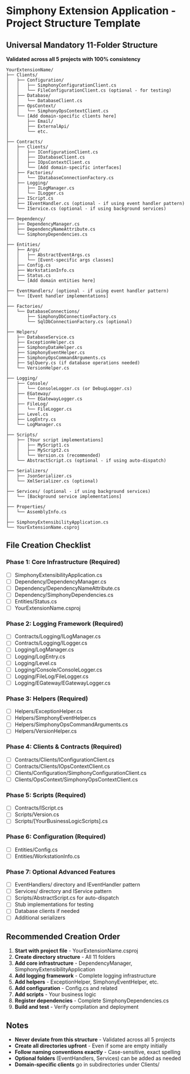 # Simphony Extension Application - Project Structure Template

## Universal Mandatory 11-Folder Structure

**Validated across all 5 projects with 100% consistency**

```
YourExtensionName/
├── Clients/
│   ├── Configuration/
│   │   ├── SimphonyConfigurationClient.cs
│   │   └── FileConfigurationClient.cs (optional - for testing)
│   ├── Database/
│   │   └── DatabaseClient.cs
│   ├── OpsContext/
│   │   └── SimphonyOpsContextClient.cs
│   └── [Add domain-specific clients here]
│       ├── Email/
│       ├── ExternalApi/
│       └── etc.
│
├── Contracts/
│   ├── Clients/
│   │   ├── IConfigurationClient.cs
│   │   ├── IDatabaseClient.cs
│   │   ├── IOpsContextClient.cs
│   │   └── [Add domain-specific interfaces]
│   ├── Factories/
│   │   └── IDatabaseConnectionFactory.cs
│   ├── Logging/
│   │   ├── ILogManager.cs
│   │   └── ILogger.cs
│   ├── IScript.cs
│   ├── IEventHandler.cs (optional - if using event handler pattern)
│   └── IService.cs (optional - if using background services)
│
├── Dependency/
│   ├── DependencyManager.cs
│   ├── DependencyNameAttribute.cs
│   └── SimphonyDependencies.cs
│
├── Entities/
│   ├── Args/
│   │   ├── AbstractEventArgs.cs
│   │   └── [Event-specific args classes]
│   ├── Config.cs
│   ├── WorkstationInfo.cs
│   ├── Status.cs
│   └── [Add domain entities here]
│
├── EventHandlers/ (optional - if using event handler pattern)
│   └── [Event handler implementations]
│
├── Factories/
│   └── DatabaseConnections/
│       ├── SimphonyDbConnectionFactory.cs
│       └── SqlDbConnectionFactory.cs (optional)
│
├── Helpers/
│   ├── DatabaseService.cs
│   ├── ExceptionHelper.cs
│   ├── SimphonyDataHelper.cs
│   ├── SimphonyEventHelper.cs
│   ├── SimphonyOpsCommandArguments.cs
│   ├── SqlQuery.cs (if database operations needed)
│   └── VersionHelper.cs
│
├── Logging/
│   ├── Console/
│   │   └── ConsoleLogger.cs (or DebugLogger.cs)
│   ├── EGateway/
│   │   └── EGatewayLogger.cs
│   ├── FileLog/
│   │   └── FileLogger.cs
│   ├── Level.cs
│   ├── LogEntry.cs
│   └── LogManager.cs
│
├── Scripts/
│   ├── [Your script implementations]
│   │   ├── MyScript1.cs
│   │   ├── MyScript2.cs
│   │   └── Version.cs (recommended)
│   └── AbstractScript.cs (optional - if using auto-dispatch)
│
├── Serializers/
│   ├── JsonSerializer.cs
│   └── XmlSerializer.cs (optional)
│
├── Services/ (optional - if using background services)
│   └── [Background service implementations]
│
├── Properties/
│   └── AssemblyInfo.cs
│
├── SimphonyExtensibilityApplication.cs
└── YourExtensionName.csproj
```

## File Creation Checklist

### Phase 1: Core Infrastructure (Required)
- [ ] SimphonyExtensibilityApplication.cs
- [ ] Dependency/DependencyManager.cs
- [ ] Dependency/DependencyNameAttribute.cs
- [ ] Dependency/SimphonyDependencies.cs
- [ ] Entities/Status.cs
- [ ] YourExtensionName.csproj

### Phase 2: Logging Framework (Required)
- [ ] Contracts/Logging/ILogManager.cs
- [ ] Contracts/Logging/ILogger.cs
- [ ] Logging/LogManager.cs
- [ ] Logging/LogEntry.cs
- [ ] Logging/Level.cs
- [ ] Logging/Console/ConsoleLogger.cs
- [ ] Logging/FileLog/FileLogger.cs
- [ ] Logging/EGateway/EGatewayLogger.cs

### Phase 3: Helpers (Required)
- [ ] Helpers/ExceptionHelper.cs
- [ ] Helpers/SimphonyEventHelper.cs
- [ ] Helpers/SimphonyOpsCommandArguments.cs
- [ ] Helpers/VersionHelper.cs

### Phase 4: Clients & Contracts (Required)
- [ ] Contracts/Clients/IConfigurationClient.cs
- [ ] Contracts/Clients/IOpsContextClient.cs
- [ ] Clients/Configuration/SimphonyConfigurationClient.cs
- [ ] Clients/OpsContext/SimphonyOpsContextClient.cs

### Phase 5: Scripts (Required)
- [ ] Contracts/IScript.cs
- [ ] Scripts/Version.cs
- [ ] Scripts/[YourBusinessLogicScripts].cs

### Phase 6: Configuration (Required)
- [ ] Entities/Config.cs
- [ ] Entities/WorkstationInfo.cs

### Phase 7: Optional Advanced Features
- [ ] EventHandlers/ directory and IEventHandler pattern
- [ ] Services/ directory and IService pattern
- [ ] Scripts/AbstractScript.cs for auto-dispatch
- [ ] Stub implementations for testing
- [ ] Database clients if needed
- [ ] Additional serializers

## Recommended Creation Order

1. **Start with project file** - YourExtensionName.csproj
2. **Create directory structure** - All 11 folders
3. **Add core infrastructure** - DependencyManager, SimphonyExtensibilityApplication
4. **Add logging framework** - Complete logging infrastructure
5. **Add helpers** - ExceptionHelper, SimphonyEventHelper, etc.
6. **Add configuration** - Config.cs and related
7. **Add scripts** - Your business logic
8. **Register dependencies** - Complete SimphonyDependencies.cs
9. **Build and test** - Verify compilation and deployment

## Notes

- **Never deviate from this structure** - Validated across all 5 projects
- **Create all directories upfront** - Even if some are empty initially
- **Follow naming conventions exactly** - Case-sensitive, exact spelling
- **Optional folders** (EventHandlers, Services) can be added as needed
- **Domain-specific clients** go in subdirectories under Clients/
